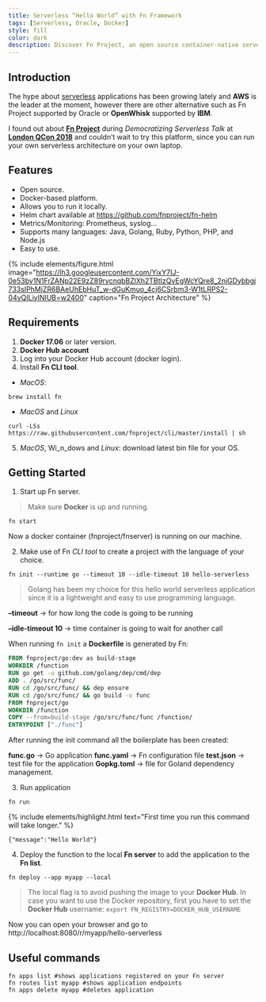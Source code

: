 ```yaml
---
title: Serverless “Hello World” with Fn Framework
tags: [Serverless, Oracle, Docker]
style: fill
color: dark
description: Discover Fn Project, an open source container-native serverless platform that you can run anywhere.
---
```


## Introduction

The hype about [serverless](https://en.wikipedia.org/wiki/Serverless_computing) applications has been growing lately and **AWS** is the leader at the moment, however there are other alternative such as Fn Project supported by Oracle or **OpenWhisk** supported by **IBM**.

I found out about **[Fn Project](https://github.com/fnproject/fn)** during _Democratizing Serverless Talk_ at **[London QCon 2018](https://dzone.com/articles/qcon-london-2018)** and couldn’t wait to try this platform, since you can run your own serverless architecture on your own laptop.

## Features

- Open source.
- Docker-based platform.
- Allows you to run it locally.
- Helm chart available at https://github.com/fnproject/fn-helm
- Metrics/Monitoring: Prometheus, syslog…
- Supports many languages: Java, Golang, Ruby, Python, PHP, and Node.js
- Easy to use.

{% include elements/figure.html image="https://lh3.googleusercontent.com/YixY7IJ-0e53by1N1FrZANp22E9zZ89rycnqbBZlXh2TBtIzQvEgWcYQre8_2njGDybbgj733sIPhMjZR6BAeUhEbHuT_w-dGuKmuo_4cj6CSrbm3-W1tLRPS2-04yQILiyINlUB=w2400" caption="Fn Project Architecture" %}

## Requirements

1. **Docker 17.06** or later version.
2. **Docker Hub account**
3. Log into your Docker Hub account (docker login).
4. Install **Fn CLI tool**.
 - _MacOS_:

```shell
brew install fn
```

 - _MacOS_ and _Linux_

 ```shell
curl -LSs https://raw.githubusercontent.com/fnproject/cli/master/install | sh
```

5. _MacOS_, Wi_n_dows and _Linux_: download latest bin file for your OS.

## Getting Started

1. Start up Fn server.

>Make sure **Docker** is up and running.

```shell
fn start
```

Now a docker container (fnproject/fnserver) is running on our machine.

2. Make use of Fn _CLI tool_ to create a project with the language of your choice.

```shell
fn init --runtime go --timeout 10 --idle-timeout 10 hello-serverless
```

>Golang has been my choice for this hello world serverless application since it is a lightweight and easy to use programming language.

**–timeout** -> for how long the code is going to be running

**–idle-timeout 10** -> time container is going to wait for another call

When running `fn init` a **Dockerfile** is generated by Fn:

```Dockerfile
FROM fnproject/go:dev as build-stage
WORKDIR /function
RUN go get -u github.com/golang/dep/cmd/dep
ADD . /go/src/func/
RUN cd /go/src/func/ && dep ensure
RUN cd /go/src/func/ && go build -o func
FROM fnproject/go
WORKDIR /function
COPY --from=build-stage /go/src/func/func /function/
ENTRYPOINT ["./func"]
```

After running the init command all the boilerplate has been created:

**func.go** -> Go application
**func.yaml** -> Fn configuration file
**test.json** -> test file for the application
**Gopkg.toml** -> file for Goland dependency management.

3. Run application

```shell
fn run
```

{% include elements/highlight.html text="First time you run this command will take longer." %}

```shell
{"message":"Hello World"}
```

4. Deploy the function to the local **Fn server** to add the application to the **Fn list**.

```shell
fn deploy --app myapp --local
```

>The local flag is to avoid pushing the image to your **Docker Hub**. In case you want to use the Docker repository, first you have to set the **Docker Hub** username: `export FN_REGISTRY=DOCKER_HUB_USERNAME`


Now you can open your browser and go to http://localhost:8080/r/myapp/hello-serverless

## Useful commands

```shell
fn apps list #shows applications registered on your Fn server
fn routes list myapp #shows application endpoints
fn apps delete myapp #deletes application
```